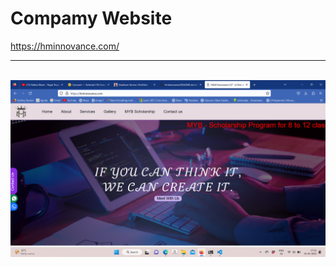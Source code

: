 <h1>Compamy Website</h1>
<a href="https://hminnovance.com/">https://hminnovance.com/</a>
<hr/>
<br/>
<img src="./Screenshot (50).png" alt="image"></img>

